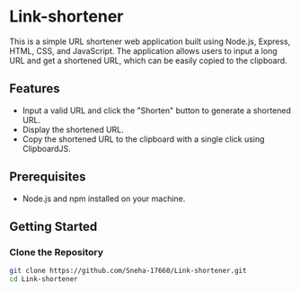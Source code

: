 # Link-shortener


This is a simple URL shortener web application built using Node.js, Express, HTML, CSS, and JavaScript. The application allows users to input a long URL and get a shortened URL, which can be easily copied to the clipboard.

## Features

- Input a valid URL and click the "Shorten" button to generate a shortened URL.
- Display the shortened URL.
- Copy the shortened URL to the clipboard with a single click using ClipboardJS.

## Prerequisites

- Node.js and npm installed on your machine.

## Getting Started

### Clone the Repository

```bash
git clone https://github.com/Sneha-17660/Link-shortener.git
cd Link-shortener
